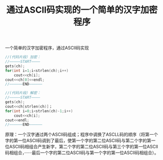 ﻿---
title: 通过ASCII码实现的一个简单的汉字加密程序
tags: C++小程序
---

一个简单的汉字加密程序，通过ASCII码实现

```cpp
//(代码片段）加密：
//—————START————
gets(ch);
for(int i=1;i<strlen(ch);i++)
    cout<<ch[i];
cout<<ch[0]<<endl;
//——————END——————
```

```cpp
//(代码片段）解密：
//—————START————
gets(ch);
cout<<ch[strlen(ch)]；
for(int i=0;i<strlen(ch)-1;i++)
    cout<<ch[i];
cout<<endl;
//——————END——————
```

原理：一个汉字通过两个ASCII码组成；程序中调换了ASCLL码的顺序（将第一个字的第一位ASCII码调到了最后，使第一个字的第二位ASCII码与第二个字的第一位ASCII码相组合产生新字，第二个字的第二位ASCII码与第三个字的第一位ASCII码相组合，······最后一个字的第二位ASCII码与第一个字的第一位ASCII码相组合）。